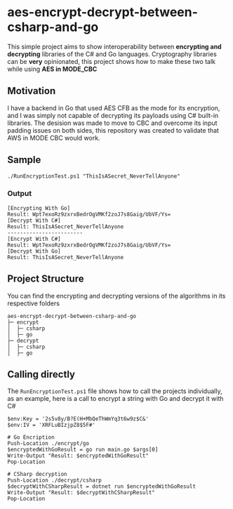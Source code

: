 # aes-encrypt-decrypt-between-csharp-and-go

This simple project aims to show interoperability between **encrypting and decrypting** libraries of the C# and Go languages.
Cryptography libraries can be **very** opinionated, this project shows how to make these two talk while using **AES in MODE_CBC**

## Motivation

I have a backend in Go that used AES CFB as the mode for its encryption, and I was simply not capable of decrypting its payloads using C# built-in libraries. The desision was made to move to CBC and overcome its input padding issues on both sides, this repository was created to validate that AWS in MODE CBC would work.

## Sample 

```
./RunEncryptionTest.ps1 "ThisIsASecret_NeverTellAnyone"
```

### Output

```
[Encrypting With Go]
Result: Wpt7exoRz9zxrxBedrOgVMKf2zoJ7s8Gaig/UbVF/Ys=
[Decrypt With C#]
Result: ThisIsASecret_NeverTellAnyone
------------------------
[Encrypt With C#]
Result: Wpt7exoRz9zxrxBedrOgVMKf2zoJ7s8Gaig/UbVF/Ys=
[Decrypt With Go]
Result: ThisIsASecret_NeverTellAnyone
```

## Project Structure
You can find the encrypting and decrypting versions of the algorithms in its respective folders
```
aes-encrypt-decrypt-between-csharp-and-go
├─ encrypt
│  ├─ csharp
│  ├─ go
├─ decrypt
│  ├─ csharp
│  ├─ go
```

## Calling directly
The `RunEncryptionTest.ps1` file shows how to call the projects individually, as an example, here is a call to encrypt a string with Go and decrypt it with C#
```
$env:Key = '2s5v8y/B?E(H+MbQeThWmYq3t6w9z$C&'
$env:IV = 'XRFLuBIzjpZ8$5F#'

# Go Encription
Push-Location ./encrypt/go
$encryptedWithGoResult = go run main.go $args[0]
Write-Output "Result: $encryptedWithGoResult"
Pop-Location

# CSharp decryption
Push-Location ./decrypt/csharp
$decryptWithCSharpResult = dotnet run $encryptedWithGoResult
Write-Output "Result: $decryptWithCSharpResult"
Pop-Location
```
